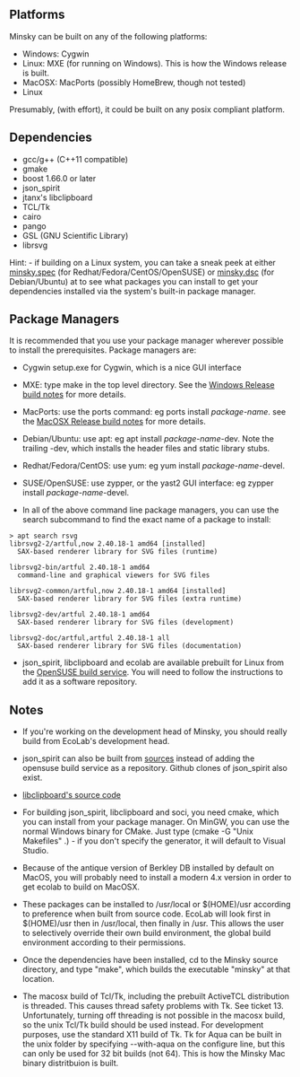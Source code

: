 Platforms
---------
Minsky can be built on any of the following platforms:

* Windows: Cygwin
* Linux: MXE (for running on Windows). This is how the Windows release is built.
* MacOSX: MacPorts (possibly HomeBrew, though not tested)
* Linux

Presumably, (with effort), it could be built on any posix compliant platform.

Dependencies
------------
* gcc/g++ (C++11 compatible)
* gmake
* boost 1.66.0 or later 
* json_spirit
* jtanx's libclipboard
* TCL/Tk
* cairo
* pango
* GSL (GNU Scientific Library) 
* librsvg

Hint: - if building on a Linux system, you can take a sneak peek at either [minsky.spec](https://build.opensuse.org/package/view_file/home:hpcoder1/minsky/minsky.dsc?expand=1) (for Redhat/Fedora/CentOS/OpenSUSE) or [minsky.dsc](https://build.opensuse.org/package/view_file/home:hpcoder1/minsky/minsky.dsc?expand=1) (for Debian/Ubuntu) at  to see what packages you can install to get your dependencies installed via the system's built-in package manager.

Package Managers
----------------
It is recommended that you use your package manager wherever possible to install the prerequisites. Package managers are:

* Cygwin setup.exe for Cygwin, which is a nice GUI interface
* MXE: type make <package-name> in the top level directory. See the [Windows Release build notes](WindowsRelease.md) for more details.
* MacPorts: use the ports command: eg ports install _package-name_. see the [MacOSX Release build notes](MacRelease.md) for more details.
* Debian/Ubuntu: use apt: eg apt install _package-name_-dev. Note the trailing -dev, which installs the header files and static library stubs.
* Redhat/Fedora/CentOS: use yum: eg yum install _package-name_-devel.
* SUSE/OpenSUSE: use zypper, or the yast2 GUI interface: eg zypper install _package-name_-devel.

* In all of the above command line package managers, you can use the search subcommand to find the exact name of a package to install:
~~~~
> apt search rsvg
librsvg2-2/artful,now 2.40.18-1 amd64 [installed]
  SAX-based renderer library for SVG files (runtime)

librsvg2-bin/artful 2.40.18-1 amd64
  command-line and graphical viewers for SVG files

librsvg2-common/artful,now 2.40.18-1 amd64 [installed]
  SAX-based renderer library for SVG files (extra runtime)

librsvg2-dev/artful 2.40.18-1 amd64
  SAX-based renderer library for SVG files (development)

librsvg2-doc/artful,artful 2.40.18-1 all
  SAX-based renderer library for SVG files (documentation)
~~~~

* json_spirit, libclipboard and ecolab are available prebuilt for Linux from the [OpenSUSE build service](https://build.opensuse.org/project/show/home:hpcoder1). You will need to follow the instructions to add it as a software repository.

Notes
-----
* If you're working on the development head of Minsky, you should really build from EcoLab's development head.
* json_spirit can also be built from [sources](https://www.codeproject.com/Articles/20027/JSON-Spirit-A-C-JSON-Parser-Generator-Implemented) instead of adding the opensuse build service as a repository. Github clones of json_spirit also exist. 
* [libclipboard's source code](https://github.com/jtanx/libclipboard)

* For building json_spirit, libclipboard and soci, you need cmake, which you can install from your package manager. On MinGW, you can use the normal Windows binary for CMake. Just type (cmake -G "Unix Makefiles" .) - if you don't specify the generator, it will default to Visual Studio.

* Because of the antique version of Berkley DB installed by default on MacOS, you will probably need to install a modern 4.x version in order to get ecolab to build on MacOSX.

* These packages can be installed to /usr/local or $(HOME)/usr according to preference when built from source code. EcoLab will look first in $(HOME)/usr then in /usr/local, then finally in /usr. This allows the user to selectively override their own build environment, the global build environment according to their permissions.

* Once the dependencies have been installed, cd to the Minsky source directory, and type "make", which builds the executable "minsky" at that location.

* The macosx build of Tcl/Tk, including the prebuilt ActiveTCL distribution is threaded. This causes thread safety problems with Tk. See ticket 13. Unfortunately, turning off threading is not possible in the macosx build, so the unix Tcl/Tk build should be used instead. For development purposes, use the standard X11 build of Tk. Tk for Aqua can be built in the unix folder by specifying --with-aqua on the configure line, but this can only be used for 32 bit builds (not 64). This is how the Minsky Mac binary distritbuion is built. 
